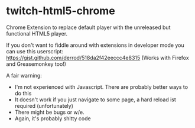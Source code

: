 # twitch-html5-chrome
Chrome Extension to replace default player with the unreleased but functional HTML5 player.

If you don't want to fiddle around with extensions in developer mode you can use this userscript: https://gist.github.com/derrod/518da2f42eeccc4e8315 (Works with Firefox and Greasemonkey too!)

A fair warning:
* I'm not experienced with Javascript. There are probably better ways to do this
* It doesn't work if you just navigate to some page, a hard reload ist required (unfortunately)
* There might be bugs or w/e.
* Again, it's probably shitty code
